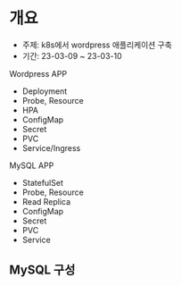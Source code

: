 # 개요
- 주제: k8s에서 wordpress 애플리케이션 구축
- 기간: 23-03-09 ~ 23-03-10

<!-- 아래 내용은 이미지로 대체 -->
Wordpress APP
- Deployment
- Probe, Resource
- HPA
- ConfigMap
- Secret
- PVC
- Service/Ingress

MySQL APP
- StatefulSet
- Probe, Resource
- Read Replica
- ConfigMap
- Secret
- PVC
- Service

## MySQL 구성
